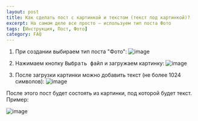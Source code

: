 ```yaml
---
layout: post
title: Как сделать пост с картинкой и текстом (текст под картинкой)?
excerpt: На самом деле все просто — используем тип поста Фото
tags: [Инструкция, Пост, Фото]
category: FAQ
---
```


1. При создании выбираем тип поста "Фото":
   ![image](https://user-images.githubusercontent.com/24430718/105613117-94be9c80-5dd1-11eb-89ee-dcdacbd95d1c.png)

2. Нажимаем кнопку <kbd>Выбрать файл</kbd> и загружаем картинку:
   ![image](https://user-images.githubusercontent.com/24430718/105613135-b28c0180-5dd1-11eb-85a0-d944a5444092.png)

3. После загрузки картинки можно добавить текст (не более 1024 символов):
   ![image](https://user-images.githubusercontent.com/24430718/105613150-e0714600-5dd1-11eb-82d0-66d50b073f8b.png)

После этого пост будет состоять из картинки, под которой будет текст. Пример: 

![image](https://user-images.githubusercontent.com/24430718/105613165-026ac880-5dd2-11eb-97f1-7feff0fc0d27.png)